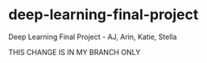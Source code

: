 # deep-learning-final-project
Deep Learning Final Project - AJ, Arin, Katie, Stella 

THIS CHANGE IS IN MY BRANCH ONLY
